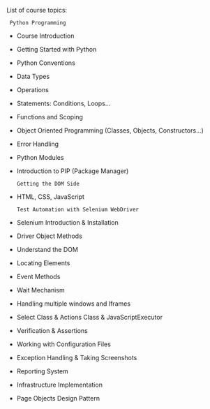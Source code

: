 List of course topics:


     Python Programming

- Course Introduction

- Getting Started with Python

- Python Conventions

- Data Types

 - Operations

- Statements: Conditions, Loops...

- Functions and Scoping

- Object Oriented Programming (Classes, Objects, Constructors...)

- Error Handling

- Python Modules

- Introduction to PIP (Package Manager)

     

      Getting the DOM Side

- HTML, CSS, JavaScript

      Test Automation with Selenium WebDriver

- Selenium Introduction & Installation

- Driver Object Methods

- Understand the DOM 

- Locating Elements

- Event Methods

- Wait Mechanism

- Handling multiple windows and Iframes

- Select Class & Actions Class & JavaScriptExecutor

- Verification &  Assertions

- Working with Configuration Files

- Exception Handling & Taking Screenshots

- Reporting System

- Infrastructure Implementation

- Page Objects Design Pattern